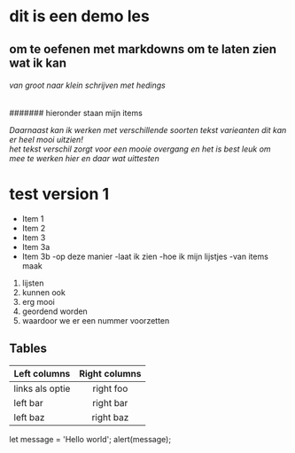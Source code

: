 # dit is een demo les
## om te oefenen met markdowns om te laten zien wat ik kan
###### van groot naar klein schrijven met hedings
####### hieronder staan mijn items

*Daarnaast kan ik werken met verschillende soorten tekst varieanten dit kan er heel mooi uitzien!*  
_het tekst verschil zorgt voor een mooie overgang_
*en het is best leuk om mee te werken*
_hier en daar wat uittesten_

# test version 1
- Item 1
- Item 2
- Item 3
- Item 3a
- Item 3b
-op deze manier
-laat ik zien
-hoe ik mijn lijstjes
-van items maak

1. lijsten
1. kunnen ook
1. erg mooi
  1. geordend worden
  1. waardoor we er een nummer voorzetten

## Tables

| Left columns  | Right columns |
| ------------- |:-------------:|
| links als optie   | right foo     |
| left bar      | right bar     |
| left baz      | right baz     |

let message = 'Hello world';
alert(message);